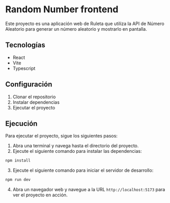 # Random Number frontend

Este proyecto es una aplicación web de Ruleta que utiliza la API de Número Aleatorio para generar un número aleatorio y mostrarlo en pantalla.

## Tecnologías

- React
- Vite
- Typescript

## Configuración

1. Clonar el repositorio
2. Instalar dependencias
3. Ejecutar el proyecto

## Ejecución

Para ejecutar el proyecto, sigue los siguientes pasos:

1. Abra una terminal y navega hasta el directorio del proyecto.
2. Ejecute el siguiente comando para instalar las dependencias:

```bash
npm install
```

3. Ejecute el siguiente comando para iniciar el servidor de desarrollo:

```bash
npm run dev
```

4. Abra un navegador web y navegue a la URL `http://localhost:5173` para ver el proyecto en acción.

